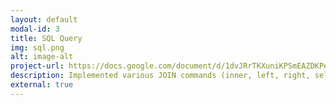 ```yaml
---
layout: default
modal-id: 3
title: SQL Query
img: sql.png
alt: image-alt
project-url: https://docs.google.com/document/d/1dvJRrTKXuniKPSmEAZDKPeAJyKTO65LdNW60I6MbA_0/edit?usp=sharing
description: Implemented various JOIN commands (inner, left, right, self, and cross) in MySQL, utilizing UNION and UNION ALL to efficiently combine and query data from multiple tables.
external: true
---
```

